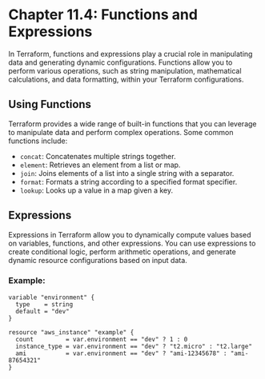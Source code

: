 
# Chapter 11.4: Functions and Expressions

In Terraform, functions and expressions play a crucial role in manipulating data and generating dynamic configurations. Functions allow you to perform various operations, such as string manipulation, mathematical calculations, and data formatting, within your Terraform configurations.

## Using Functions

Terraform provides a wide range of built-in functions that you can leverage to manipulate data and perform complex operations. Some common functions include:
- `concat`: Concatenates multiple strings together.
- `element`: Retrieves an element from a list or map.
- `join`: Joins elements of a list into a single string with a separator.
- `format`: Formats a string according to a specified format specifier.
- `lookup`: Looks up a value in a map given a key.

## Expressions

Expressions in Terraform allow you to dynamically compute values based on variables, functions, and other expressions. You can use expressions to create conditional logic, perform arithmetic operations, and generate dynamic resource configurations based on input data.

### Example:

```hcl
variable "environment" {
  type    = string
  default = "dev"
}

resource "aws_instance" "example" {
  count         = var.environment == "dev" ? 1 : 0
  instance_type = var.environment == "dev" ? "t2.micro" : "t2.large"
  ami           = var.environment == "dev" ? "ami-12345678" : "ami-87654321"
}
